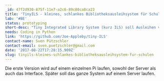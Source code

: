 ```yaml
---
_id: 47f2d930-875f-11e7-a2c6-89c80ca8ca23
title: 'TinyILS - kleines, schlankes Bibliotheksausleihsystem für Schulen'
lab: '#BE'
status: prototyping
short-desc: "Tiny Integrated Library System (kurz ILS) soll Ausleihen von Büchern in Schulen verwalten. Es verwaltet es keine Ausleihzeiten, Budgets o.Ä.\r\nEs ermöglicht aber Schulen, konkrete Bücher einem Ausleihenden zuzuordnen. Es soll auf einem Pi laufen.\r\nTechnologien sind: HTML, CSS, Python, PostgreSQL."
needs: Coding in Python
link: 'https://github.com/Joe-Appleby/tiny-ILS'
contact-name: Sven Pützschler
contact-email: sven.puetzschler@gmail.com
date: '2017-08-22T17:28:15.909Z'
slug: tinyils-kleines-schlankes-bibliotheksausleihsystem-fur-schulen
---
```

Die erste Version wird auf einem einzelnen Pi laufen, sowohl der Server als auch das Interface. Später soll das ganze System auf einem Server laufen.
